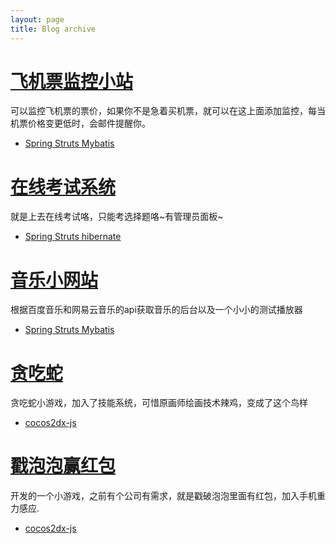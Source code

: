 ```yaml
---
layout: page
title: Blog archive
---
```

<div class="well banner shake-slow">
  <h1 class="post-title">
    <a href="http://cvm.silenttt.top:8080/AirTicket/Login" target="_Blank">飞机票监控小站</a>
  </h1>
  <div class="post-meta">
    <div>
      <p>
        可以监控飞机票的票价，如果你不是急着买机票，就可以在这上面添加监控，每当机票价格变更低时，会邮件提醒你。
      </p>
    </div>
  </div>
  <div class="dateTag">
  	<ul>
      <li><a href="#">Spring Struts Mybatis</a></li>
    </ul>
    </div>
</div>
<div class="well banner shake-slow">
  <h1 class="post-title">
    <a href="http://cvm.silenttt.top:8080/exam/login.html" target="_Blank">在线考试系统</a>
  </h1>
  <div class="post-meta">
    <div>
      <p>
        就是上去在线考试咯，只能考选择题咯~有管理员面板~
      </p>
    </div>
  </div>
  <div class="dateTag">
  	<ul>
      <li><a href="#">Spring Struts hibernate</a></li>
    </ul>
    </div>
</div>
<div class="well banner shake-slow">
  <h1 class="post-title">
    <a href="http://cvm.silenttt.top:8080/musicOnline/player" target="_Blank">音乐小网站</a>
  </h1>
  <div class="post-meta">
    <div>
      <p>
        根据百度音乐和网易云音乐的api获取音乐的后台以及一个小小的测试播放器
      </p>
    </div>
  </div>
  <div class="dateTag">
  	<ul>
      <li><a href="#">Spring Struts Mybatis</a></li>
    </ul>
    </div>
</div>
<div class="well banner shake-slow">
  <h1 class="post-title">
    <a href="http://115.29.151.29/Snake/" target="_Blank">贪吃蛇</a>
  </h1>
  <div class="post-meta">
    <div>
      <p>
        贪吃蛇小游戏，加入了技能系统，可惜原画师绘画技术辣鸡，变成了这个鸟样
      </p>
    </div>
  </div>
  <div class="dateTag">
  	<ul>
      <li><a href="#">cocos2dx-js</a></li>
    </ul>
    </div>
</div>
<div class="well banner shake-slow">
  <h1 class="post-title">
    <a href="http://115.29.151.29/pokegame/" target="_Blank">戳泡泡赢红包</a>
  </h1>
  <div class="post-meta">
    <div>
      <p>
        开发的一个小游戏，之前有个公司有需求，就是戳破泡泡里面有红包，加入手机重力感应.
      </p>
    </div>
  </div>
  <div class="dateTag">
    <ul>
      <li><a href="#">cocos2dx-js</a></li>
    </ul>
    </div>
</div>